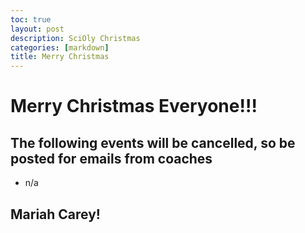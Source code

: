 ```yaml
---
toc: true
layout: post
description: SciOly Christmas
categories: [markdown]
title: Merry Christmas
---
```

# Merry Christmas Everyone!!!

## The following events will be cancelled, so be posted for emails from coaches
- n/a

## Mariah Carey!